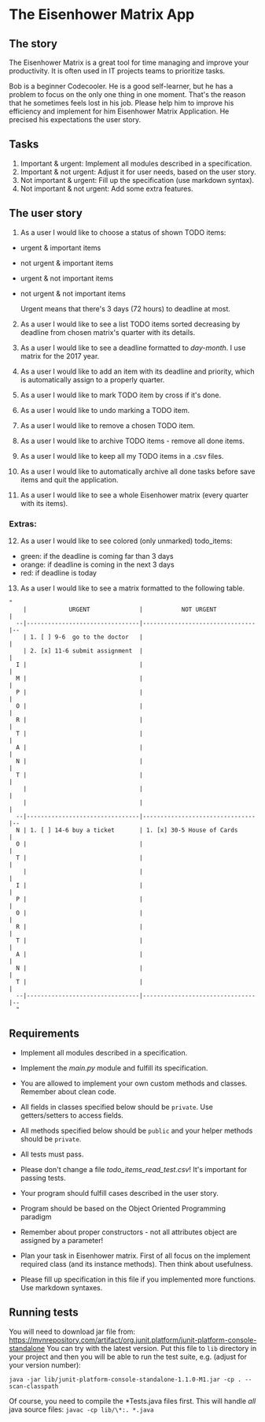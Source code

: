 # The Eisenhower Matrix App

## The story

The Eisenhower Matrix is a great tool for time managing and improve your productivity. It is often used in IT projects teams to prioritize tasks.

Bob is a beginner Codecooler. He is a good self-learner, but he has a problem to focus on the only one thing in one moment. That's the reason that he sometimes feels lost in his job. Please help him to improve his efficiency and implement for him Eisenhower Matrix Application. He precised his expectations the user story.

## Tasks

1. Important & urgent: Implement all modules described in a specification.
2. Important & not urgent: Adjust it for user needs, based on the user story.
3. Not important & urgent: Fill up the specification (use markdown syntax).
4. Not important & not urgent: Add some extra features.


## The user story

1. As a user I would like to choose a status of shown TODO items:

  - urgent & important items
  - not urgent & important items
  - urgent & not important items
  - not urgent & not important items

    Urgent means that there's 3 days (72 hours) to deadline at most.

2. As a user I would like to see a list TODO items sorted decreasing by deadline from chosen matrix's quarter with its details.

3. As a user I would like to see a deadline formatted to *day-month*. I use matrix for the 2017 year.

4. As a user I would like to add an item with its deadline and priority, which is automatically assign to a properly quarter.

5. As a user I would like to mark TODO item by cross if it's done.

6. As a user I would like to undo marking a TODO item.

7. As a user I would like to remove a chosen TODO item.

8. As a user I would like to archive TODO items - remove all done items.

9. As a user I would like to keep all my TODO items in a .csv files.

10. As a user I would like to automatically archive all done tasks before save items and quit the application.

11. As a user I would like to see a whole Eisenhower matrix (every quarter with its items).

### Extras:

12. As a user I would like to see colored (only unmarked) todo_items:
  - green: if the deadline is coming far than 3 days
  - orange: if deadline is coming in the next 3 days
  - red: if deadline is today

13. As a user I would like to see a matrix formatted to the following table.

```
"
    |            URGENT              |           NOT URGENT           |  
  --|--------------------------------|--------------------------------|--
    | 1. [ ] 9-6  go to the doctor   |                                |
    | 2. [x] 11-6 submit assignment  |                                |
  I |                                |                                |
  M |                                |                                |
  P |                                |                                |
  O |                                |                                |
  R |                                |                                |      
  T |                                |                                |
  A |                                |                                |
  N |                                |                                |
  T |                                |                                |
    |                                |                                |
    |                                |                                |
  --|--------------------------------|--------------------------------|--                               
  N | 1. [ ] 14-6 buy a ticket       | 1. [x] 30-5 House of Cards     |
  O |                                |                                |
  T |                                |                                |
    |                                |                                |
  I |                                |                                |
  P |                                |                                |
  O |                                |                                |
  R |                                |                                |
  T |                                |                                |
  A |                                |                                |
  N |                                |                                |
  T |                                |                                |
  --|--------------------------------|--------------------------------|--
  "
  ```


## Requirements

* Implement all modules described in a specification.

* Implement the *main.py* module and fulfill its specification.

* You are allowed to implement your own custom methods and classes. Remember about clean code.

* All fields in classes specified below should be `private`. Use getters/setters to access fields.

* All methods specified below should be `public` and your helper methods should be `private`.

* All tests must pass.

* Please don't change a file *todo_items_read_test.csv*! It's important for passing tests.

* Your program should fulfill cases described in the user story.

* Program should be based on the Object Oriented Programming paradigm

* Remember about proper constructors - not all attributes object are assigned by a parameter!

* Plan your task in Eisenhower matrix. First of all focus on the implement required class (and its instance methods). Then think about usefulness.

* Please fill up specification in this file if you implemented more functions. Use markdown syntaxes.

<!-- 
## The specification

### `Main.java`
TODO

### `TodoItem.java`

This is the file containing a todoItem logic.

### Class TodoItem

__Attributes__

* `title`
  - data: String
  - description: title of todoItem

* `deadline`
  - data: LocalDate object
  - description: deadline of todoItem, year is always set to *2018*

* `isDone`
  - data: boolean
  - description: contains true if TODO item is done, otherwise contains false.  Default value is false -->
<!-- 
__Instance methods__

* `TodoItem(String title, LocalDate deadline)`

  Constructs a ToDoItem object

* `getTitle()`

  Getter for the * title * field

* `getDeadline()`

  Getter for the * deadline * field

* `mark()`

  Sets the object's * isDone * attribute to True

* `unmark()`

  Sets the object's * isDone * attribute to False

* `toString()`

  Returns a formatted string with details about todoItem.
  Format of deadline is 'day-month'

  Expecting output for example done item: -->

  <!-- `[x] 12-6 submit assignment`

  Expecting output for example undone item:

  `[ ] 28-6 submit assignment` -->
<!-- 
### `TodoQuarter.java`

This is the file containing a logic of an Eisenhower todo_quarter.

### Class TodoQuarter

__Instance Attributes__

* `todoItems`
  - data: List
  - description: list of TodoItem objects

__Instance methods__

* ##### `TodoQuarter()`

  Constructs a *TodoQuarter* object with list of TodoItem objects

* `addItem(String title, LocalDate deadline)`

  Append *TodoItem* object to *todoItems* sorted decreasing by *deadline*.

* `removeItem(int index)`

  Removes *TodoItem* object using *index* of list *todoItems*

* `archiveItems()`

  Removes all *TodoItem* objects with a parameter *isDone* set to *true* from list *todoItems*.

* `getItem(int index)`

  Returns *TodoItem* object from *index* of list *todoItems*.

* `getItems()`

  Returns private field *todoItems*.

* `toString()`

  Returns a formatted list of *todoItems* sorted decreasing by *deadline*. There is an expecting output:

  ```1. [ ] 9-6  go to the doctor
   2. [x] 11-6 submit assignment```
 -->

<!-- ### `TodoMatrix.java`
### Class TodoMatrix

This is the file containing the logic of an Eisenhower todoMatrix.

__Attributes__

* `todoQuarters`

  - data: Map
  - description: contains *TodoQuarter* objects

    key: String - status of todoQuarter, value: TodoQuarter object

        possible keys of TODO quarter:
        - 'IU' means that todoQuarter contains important todoItems & urgent
        - 'IN' means that todoQuarter contains important todoItems & not urgent
        - 'NU' means that todoQuarter contains not important todoItems & urgent
        - 'NN' means that todoQuarter contains not important & not urgent todoItems


__Instance methods__

* ##### `TodoMatrix()`

  Constructs a *TodoMatrix* object with map of all possible quarters

* `getQuarters()`
  
  Returns a private filed *todoQuarters*.

* `getQuarter(String status)`

  Returns a chosen *TodoQuarter* object from a map *todoQuarters*.
  Status should be one of the possible statuses ('IU', 'IN', 'NU', 'NN').

* `addItem(String title, LocalDate deadline, boolean isImportant)`

  Adds new item to map *todoQuarters* using adequate key. You should use method *addItem* from *TodoQuarter* class.

  This method should be overloaded so as to accept two parameters only. In that case, isImportant should be `false` by default.

* `addItemsFromFile(String fileName)`

  Reads data from *fileName.csv* file and appends *TodoItem* objects to attributes *todoItems* in the properly *TodoQuarter* objects.
  Every item is written in a separate line the following format:

  `title|day-month|is_important`

  If *isImportant* is equal to false then last element is an empty string. Otherwise the last element is an arbitrary string.
  If the last element of line is an empty string, *isImportant* is equal to false - it means that the item should be assigned to a not important TODO quarter. Otherwise item should be assign to an important TODO quarter.

* `saveItemsToFile(String fileName)`

  Writes all details about TODO items to *fileName.csv* file
  Every item is written in a separate line the following format:

  `title|day-month|is_important`

  If *isImportant* contains false then the last element of line should be an empty string. Otherwise last element is an arbitrary string.

* `archiveItems()`

  Removes all *TodoItem* objects with a parameter *isDone* set to *true* from list *todoItems* in every element of dictionary *todoQuarters*

* `toString()`

  Returns a todoQuarters list (an Eisenhower todoMatrix) formatted to string. -->


## Running tests
You will need to download jar file from: https://mvnrepository.com/artifact/org.junit.platform/junit-platform-console-standalone
You can try with the latest version. Put this file to `lib` directory in your project and then you will be able to run the test suite,
e.g. (adjust for your version number):

`java -jar lib/junit-platform-console-standalone-1.1.0-M1.jar -cp . --scan-classpath`

Of course, you need to compile the *Tests.java files first. This will handle _all_ java source files:
`javac -cp lib/\*:. *.java`

